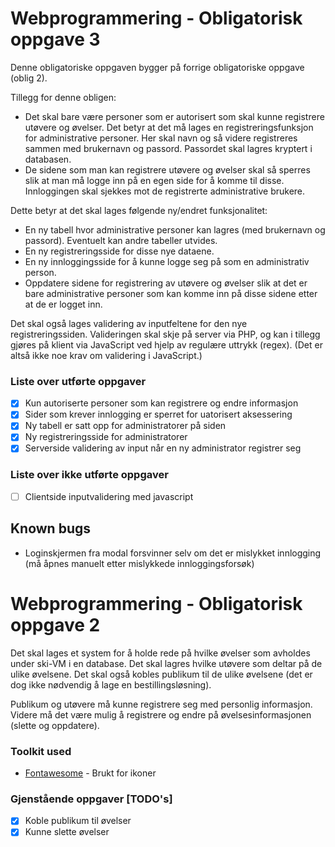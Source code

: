 # Webprogrammering - Obligatorisk oppgave 3

Denne obligatoriske oppgaven bygger på forrige obligatoriske oppgave (oblig 2).

Tillegg for denne obligen:

- Det skal bare være personer som er autorisert som skal kunne registrere utøvere og øvelser. Det betyr at det må lages en registreringsfunksjon for administrative personer. Her skal navn og så videre registreres sammen med brukernavn og passord. Passordet skal lagres kryptert i databasen.
- De sidene som man kan registrere utøvere og øvelser skal så sperres slik at man må logge inn på en egen side for å komme til disse. Innloggingen skal sjekkes mot de registrerte administrative brukere.

Dette betyr at det skal lages følgende ny/endret funksjonalitet:

- En ny tabell hvor administrative personer kan lagres (med brukernavn og passord). Eventuelt kan andre tabeller utvides.
- En ny registreringsside for disse nye dataene.
- En ny innloggingsside for å kunne logge seg på som en administrativ person.
- Oppdatere sidene for registrering av utøvere og øvelser slik at det er bare administrative personer som kan komme inn på disse sidene etter at de er logget inn.

Det skal også lages validering av inputfeltene for den nye registreringssiden. Valideringen skal skje på server via PHP, og kan i tillegg gjøres på klient via JavaScript ved hjelp av regulære uttrykk (regex). (Det er altså ikke noe krav om validering i JavaScript.)

### Liste over utførte oppgaver

- [x] Kun autoriserte personer som kan registrere og endre informasjon
- [x] Sider som krever innlogging er sperret for uatorisert aksessering
- [x] Ny tabell er satt opp for administratorer på siden
- [x] Ny registreringsside for administratorer
- [x] Serverside validering av input når en ny administrator registrer seg

### Liste over ikke utførte oppgaver

- [ ] Clientside inputvalidering med javascript

## Known bugs

- Loginskjermen fra modal forsvinner selv om det er mislykket innlogging (må åpnes manuelt etter mislykkede innloggingsforsøk)

# Webprogrammering - Obligatorisk oppgave 2

Det skal lages et system for å holde rede på hvilke øvelser som avholdes under ski-VM i en database. Det skal lagres hvilke utøvere som deltar på de ulike øvelsene. Det skal også kobles publikum til de ulike øvelsene (det er dog ikke nødvendig å lage en bestillingsløsning).

Publikum og utøvere må kunne registrere seg med personlig informasjon. Videre må det være mulig å registrere og endre på øvelsesinformasjonen (slette og oppdatere).

### Toolkit used

- [Fontawesome](https://fontawesome.com/) - Brukt for ikoner

### Gjenstående oppgaver [TODO's]

- [x] Koble publikum til øvelser
- [x] Kunne slette øvelser
